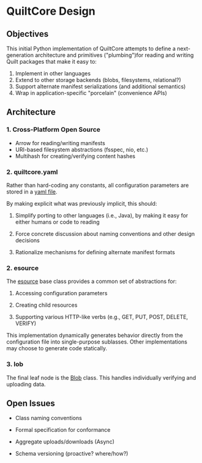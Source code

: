 # QuiltCore Design

## Objectives

This initial Python implementation of QuiltCore
attempts to define a next-generation architecture and primitives
("plumbing")for reading and writing Quilt packages that make it easy to:

1. Implement in other languages
2. Extend to other storage backends (blobs, filesystems, relational?)
3. Support alternate manifest serializations (and additional semantics)
4. Wrap in application-specific "porcelain" (convenience APIs)

## Architecture

### 1. Cross-Platform Open Source

- Arrow for reading/writing manifests
- URI-based filesystem abstractions  (fsspec, nio, etc.)
- Multihash for creating/verifying content hashes

### 2. quiltcore.yaml

Rather than hard-coding any constants, all configuration
parameters are stored in a [yaml file](./quiltcore/yaml/quiltcore.yaml).

By making explicit what was previously implicit, this should:

1. Simplify porting to other languages (i.e., Java),
   by making it easy for either humans or code to reading

2. Force concrete discussion about naming conventions
   and other design decisions

3. Rationalize mechanisms for defining alternate manifest formats

### 2. esource

The [esource](./quiltcore/resource.py) base class
provides a common set of abstractions for:

1. Accessing configuration parameters

2. Creating child resources

3. Supporting various HTTP-like verbs (e.g., GET, PUT, POST, DELETE, VERIFY)

This implementation dynamically generates behavior directly
from the configuration file into single-purpose sublasses.
Other implementations may choose to generate code statically.

### 3. lob

The final leaf node is the [Blob](./quiltcore/blob.py) class.
This handles individually verifying and uploading data.

## Open Issues

- Class naming conventions

- Formal specification for conformance

- Aggregate uploads/downloads (Async)

- Schema versioning (proactive? where/how?)
